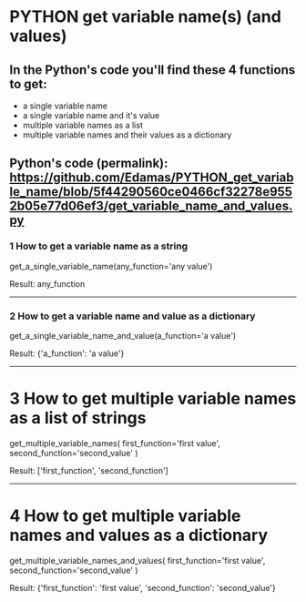 # PYTHON get variable name(s) (and values)

## In the Python's code you'll find these 4 functions to get:
- a single variable name
- a single variable name and it's value
- multiple variable names as a list
- multiple variable names and their values as a dictionary

Python's code (permalink):
https://github.com/Edamas/PYTHON_get_variable_name/blob/5f44290560ce0466cf32278e9552b05e77d06ef3/get_variable_name_and_values.py
---------------------------------------------------------

### 1 How to get a variable name as a string

get_a_single_variable_name(any_function='any value')

Result:
any_function

---------------------------------------------------------

### 2 How to get a variable name and value as a dictionary

get_a_single_variable_name_and_value(a_function='a value')

Result:
{'a_function': 'a value'}

---------------------------------------------------------

# 3 How to get multiple variable names as a list of strings

get_multiple_variable_names(
                            first_function='first value', 
                            second_function='second_value'
                            )

Result:
['first_function', 'second_function']

---------------------------------------------------------

# 4 How to get multiple variable names and values as a dictionary
get_multiple_variable_names_and_values(
                                        first_function='first value', 
                                        second_function='second_value'
                                        )

Result:
{'first_function': 'first value', 'second_function': 'second_value'}

